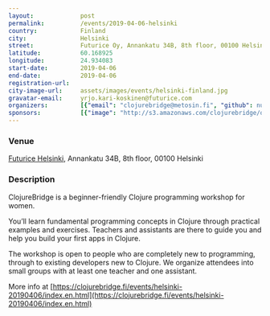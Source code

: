 ```yaml
---
layout:             post
permalink:          /events/2019-04-06-helsinki
country:            Finland
city:               Helsinki
street:             Futurice Oy, Annankatu 34B, 8th floor, 00100 Helsinki
latitude:           60.168925
longitude:          24.934083
start-date:         2019-04-06
end-date:           2019-04-06
registration-url:   
city-image-url:     assets/images/events/helsinki-finland.jpg
gravatar-email:     yrjo.kari-koskinen@futurice.com
organizers:         [{"email": "clojurebridge@metosin.fi", "github": null, "name": "ClojureBridge Finland", "twitter": "ClojureBridgeFI"},{"email": "yrjo.kari-koskinen@futurice.com", "name": "Yrjö Kari-Koskinen", "twitter": "ykarikos", "github": "ykarikos"}]
sponsors:           [{"image": "http://s3.amazonaws.com/clojurebridge/original/191/futurice-logo--green.jpeg?1487957113", "name": "Futurice", "url": "http://www.futurice.com/"},{"image": "http://s3.amazonaws.com/clojurebridge/original/190/metosin.jpeg?1487957077", "name": "Metosin", "url": "http://www.metosin.fi/"}]
---
```


### Venue

[Futurice Helsinki](https://futurice.com), Annankatu 34B, 8th floor, 00100 Helsinki

### Description
ClojureBridge is a beginner-friendly Clojure programming workshop for women.

You’ll learn fundamental programming concepts in Clojure through practical examples and exercises. Teachers and assistants are there to guide you and help you build your first apps in Clojure.

The workshop is open to people who are completely new to programming, through to existing developers new to Clojure. We organize attendees into small groups with at least one teacher and one assistant.

More info at [https://clojurebridge.fi/events/helsinki-20190406/index.en.html](https://clojurebridge.fi/events/helsinki-20190406/index.en.html)
